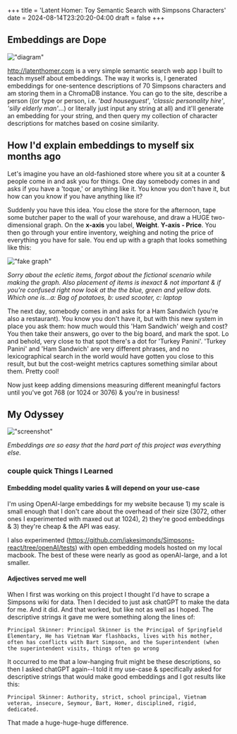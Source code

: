 +++
title = 'Latent Homer: Toy Semantic Search with Simpsons Characters'
date = 2024-08-14T23:20:20-04:00
draft = false
+++


## Embeddings are Dope

!["diagram"](/img/latent_homer.png)

http://latenthomer.com is a very simple semantic search web app I built to teach myself about embeddings. The way it works is, I generated embeddings for one-sentence descriptions of 70 Simpsons characters and am storing them in a ChromaDB instance. You can go to the site, describe a person ((or type or person, i.e. '*bad houseguest*', *'classic personality hire'*, *'silly elderly man'*...) or literally just input any string at all) and it'll generate an embedding for your string, and then query my collection of character descriptions for matches based on cosine similarity.

## How I'd explain embeddings to myself six months ago

Let's imagine you have an old-fashioned store where you sit at a counter & people come in and ask you for things.  One day somebody comes in and asks if you have a 'toque,' or anything like it. You know you don't have it, but how can you know if you have anything like it?

Suddenly you have this idea. You close the store for the afternoon, tape some butcher paper to the wall of your warehouse, and draw a HUGE two-dimensional graph. On the **x-axis** you label, **Weight**. **Y-axis - Price**. You then go through your entire inventory, weighing and noting the price of everything you have for sale. You end up with a graph that looks something like this:


!["fake graph"](/img/fake_graph.png)

*Sorry about the ecletic items, forgot about the fictional scenario while making the graph. Also placement of items is inexact & not important & if you're confused right now look at the the blue, green and yellow dots. Which one is...a: Bag of potatoes, b: used scooter, c: laptop*

The next day, somebody comes in and asks for a Ham Sandwich (you're also a restaurant). You know you don't have it, but with this new system in place you ask them: how much would this 'Ham Sandwich' weigh and cost? You then take their answers, go over to the big board, and mark the spot. Lo and behold, very close to that spot there's a dot for 'Turkey Panini'. 'Turkey Panini' and 'Ham Sandwich' are very different phrases, and no lexicographical search in the world would have gotten you close to this result, but but the cost-weight metrics captures something similar about them. Pretty cool!

Now just keep adding dimensions measuring different meaningful factors until you've got 768 (or 1024 or 3076) & you're in business!

## My Odyssey

!["screenshot"](/img/old_latent_homer.png)


*Embeddings are so easy that the hard part of this project was everything else.*

### couple quick Things I Learned 

#### Embedding model quality varies & will depend on your use-case

I'm using OpenAI-large embeddings for my website because 1) my scale is small enough that I don't care about the overhead of their size (3072, other ones I experimented with maxed out at 1024), 2) they're good embeddings & 3) they're cheap & the API was easy.

I also experimented (https://github.com/jakesimonds/Simpsons-react/tree/openAI/tests) with open embedding models hosted on my local macbook. The best of these were nearly as good as openAI-large, and a lot smaller.

#### Adjectives served me well

When I first was working on this project I thought I'd have to scrape a Simpsons wiki for data. Then I decided to just ask chatGPT to make the data for me. And it did. And that worked, but like not as well as I hoped. The descriptive strings it gave me were something along the lines of:


`Principal Skinner: Principal Skinner is the Principal of Springfield Elementary, He has Vietnam War flashbacks, lives with his mother, often has conflicts with Bart Simpson, and the Superintendent (when the superintendent visits, things often go wrong`


It occurred to me that a low-hanging fruit might be these descriptions, so then I asked chatGPT again--I told it my use-case & specifically asked for descriptive strings that would make good embeddings and I got results like this:

`Principal Skinner: Authority, strict, school principal, Vietnam veteran, insecure, Seymour, Bart, Homer, disciplined, rigid, dedicated.`

That made a huge-huge-huge difference. 


